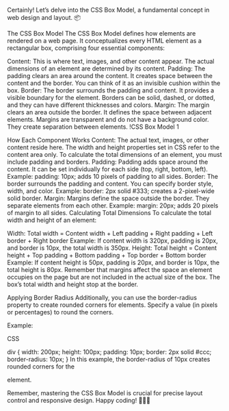 Certainly! Let’s delve into the CSS Box Model, a fundamental concept in web design and layout. 📦

The CSS Box Model
The CSS Box Model defines how elements are rendered on a web page. It conceptualizes every HTML element as a rectangular box, comprising four essential components:

Content: This is where text, images, and other content appear. The actual dimensions of an element are determined by its content.
Padding: The padding clears an area around the content. It creates space between the content and the border. You can think of it as an invisible cushion within the box.
Border: The border surrounds the padding and content. It provides a visible boundary for the element. Borders can be solid, dashed, or dotted, and they can have different thicknesses and colors.
Margin: The margin clears an area outside the border. It defines the space between adjacent elements. Margins are transparent and do not have a background color. They create separation between elements.
!CSS Box Model 1

How Each Component Works
Content:
The actual text, images, or other content reside here.
The width and height properties set in CSS refer to the content area only.
To calculate the total dimensions of an element, you must include padding and borders.
Padding:
Padding adds space around the content.
It can be set individually for each side (top, right, bottom, left).
Example: padding: 10px; adds 10 pixels of padding to all sides.
Border:
The border surrounds the padding and content.
You can specify border style, width, and color.
Example: border: 2px solid #333; creates a 2-pixel-wide solid border.
Margin:
Margins define the space outside the border.
They separate elements from each other.
Example: margin: 20px; adds 20 pixels of margin to all sides.
Calculating Total Dimensions
To calculate the total width and height of an element:

Width:
Total width = Content width + Left padding + Right padding + Left border + Right border
Example: If content width is 320px, padding is 20px, and border is 10px, the total width is 350px.
Height:
Total height = Content height + Top padding + Bottom padding + Top border + Bottom border
Example: If content height is 50px, padding is 20px, and border is 10px, the total height is 80px.
Remember that margins affect the space an element occupies on the page but are not included in the actual size of the box. The box’s total width and height stop at the border.

Applying Border Radius
Additionally, you can use the border-radius property to create rounded corners for elements. Specify a value (in pixels or percentages) to round the corners.

Example:

CSS

div {
  width: 200px;
  height: 100px;
  padding: 10px;
  border: 2px solid #ccc;
  border-radius: 10px;
}
In this example, the border-radius of 10px creates rounded corners for the <div> element.

Remember, mastering the CSS Box Model is crucial for precise layout control and responsive design. Happy coding! 🎨👩‍💻
